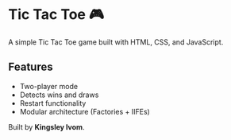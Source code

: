 # Tic Tac Toe 🎮

A simple Tic Tac Toe game built with HTML, CSS, and JavaScript.

## Features
- Two-player mode
- Detects wins and draws
- Restart functionality
- Modular architecture (Factories + IIFEs)

Built by **Kingsley Ivom**.
